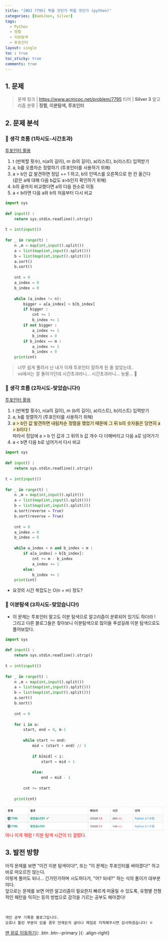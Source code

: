 ```yaml
---
title: "[BOJ 7795] 먹을 것인가 먹힐 것인가 (python)"
categories: [BaekJoon, Silver]
tags:
  - Python
  - 정렬
  - 이분탐색
  - 투포인터
layout: single
toc : true
toc_sticky: true
comments: true
---
```


## 1. 문제
> 문제 링크 | <https://www.acmicpc.net/problem/7795>
> 티어 | **Silver 3**
> 알고리즘 분류 | **정렬, 이분탐색, 투포인터**


## 2. 문제 분석

### 🐾 생각 흐름 (1차시도-시간초과) 
<u> 투포인터 활용 </u>
1. t (반복할 횟수), n(a의 길이), m (b의 길이),  a(리스트), b(리스트) 입력받기
2. a, b를 오름차순 정렬하기 (투포인터를 사용하기 위해)
3. a > b인 값 발견하면 정답 += 1 하고, b의 인덱스를 오른쪽으로 한 칸 옮긴다 <br> (같은 a에 대해 다음 b값도 a>b인지 확인하기 위해)
4. b의 끝까지 비교했다면 a의 다음 원소로 이동
5. a < b라면 다음 a와 b의 처음부터 다시 비교

```python
import sys

def input() :
    return sys.stdin.readline().strip()

t = int(input())

for _ in range(t) :
    n ,m = map(int,input().split())
    a = list(map(int,input().split()))
    b = list(map(int,input().split()))
    a.sort()
    b.sort()

    cnt = 0
    a_index = 0
    b_index = 0

    while (a_index != n):
        bigger = a[a_index] > b[b_index]
        if bigger :
            cnt += 1
            b_index += 1
        if not bigger :
            a_index += 1
            b_index = 0
        if b_index == m :
            a_index += 1
            b_index = 0
    print(cnt)
```
> 너무 쉽게 풀려서 난 내가 이제 투포인터 잘하게 된 줄 알았눈데.. <br> vs에서는 잘 돌아가던데 시간초과라니... 시간초과라니... 눙물... 🥹


### 🐾 생각 흐름 (2차시도-맞았습니다!) 
<u> 투포인터 활용 </u>
1. t (반복할 횟수), n(a의 길이), m (b의 길이), a(리스트), b(리스트) 입력받기
2. a, b를 정렬하기 (투포인터를 사용하기 위해)
3. <span style="background-color: #fff3cd"> a > b인 값 발견하면 내림차순 정렬을 했었기 때문에 그 뒤 b의 숫자들은 당연히 a > b이다 ! </span> <br> 따라서 정답에 a > b 인 값과 그 뒤의 b 값 개수 다 더해버리고 다음 a로 넘어가기 <br>
4. a < b면 다음 b로 넘어가서 다시 비교

```python
import sys

def input() :
    return sys.stdin.readline().strip()

t = int(input())

for _ in range(t) :
    n ,m = map(int,input().split())
    a = list(map(int,input().split()))
    b = list(map(int,input().split()))
    a.sort(reverse = True)
    b.sort(reverse = True)

    cnt = 0
    a_index = 0
    b_index = 0

    while a_index < n and b_index < m :
        if a[a_index] > b[b_index]:
            cnt += m - b_index
            a_index += 1
        else:
            b_index += 1
    print(cnt)
```
- 요것의 시간 복잡도는 O(n + m) 정도?


### 🐾 이분탐색 (3차시도-맞았습니다!) 
- 이 문제는 투포인터 말고도 이분 탐색으로 알고리즘이 분류되어 있기도 하더라 ! <br> 그리고 다른 블로그들은 찾아보니 이분탐색으로 많이들 푸셨길래 이분 탐색으로도 풀어보았다. 

```python
import sys

def input() :
    return sys.stdin.readline().strip()

t = int(input())

for _ in range(t) :
    n ,m = map(int,input().split())
    a = list(map(int,input().split()))
    b = list(map(int,input().split()))
    a.sort()
    b.sort()

    cnt = 0
    
    for i in a:
        start, end = 0, m-1
        
        while start <= end:
            mid = (start + end) // 2
            
            if b[mid] < i:
                start = mid + 1
            
            else:
                end = mid - 1
        
        cnt += start
            
    print(cnt)
```
![백준문제](/assets/images/boj7795.png)
<span style="color: red"> 아니 이게 뭐람 ! 이분 탐색 시간이 더 걸렸다. </span> 



## 3. 발전 방향
아직 문제를 보면 "이건 이분 탐색이다!", 또는 "이 문제는 투포인터를 써야겠다!" 하고 바로 떠오르진 않는다. <br>
이렇게 풀어도 되나… 긴가민가하며 시도하다가, "어? 되네?" 하는 식의 풀이가 대부분이다. <br>
앞으로는 문제를 보면 어떤 알고리즘이 필요한지 빠르게 떠올릴 수 있도록, 유형별 전형적인 패턴을 익히는 등의 방법으로 감각을 기르는 공부도 해야겠다!

<br>

    개인 공부 기록용 블로그입니다.
    오류나 틀린 부분이 있을 경우 언제든지 글이나 메일로 지적해주시면 감사하겠습니다! ☺

[맨 위로 이동하기](#){: .btn .btn--primary }{: .align-right}